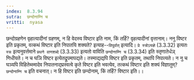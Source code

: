 ```yaml
---
index:  8.3.94
sutra:  छन्दोनाम्नि च
vritti:  nyasa
---
```


छन्दोग्रहणेन वृहात्यादीनां ग्रहणम्, न हि वेदस्य विष्टार इति नाम, किं तर्हि? वृहत्यादीनां वृत्तानाम्। ननु विष्टर इति प्रकृतम्, वत्कथं विष्टार इति निपातयि शक्यते? इत्याह--`विपूर्वात्` इत्यादि। `प्रे स्त्रोऽयज्ञे` (3.3.32) इत्यतः `स्त्रः` इत्यनुवर्त्तमाने `प्रथने वाणशब्दे` (3.3.33) इत्यतो वाविति `छन्दोनाम्नि च` (3.3.34) इति स्तृणातेर्धञ् णिधीयते। न च घञि विष्टर इत्येतद्रूपमापद्यते। तस्माद्यद्यपि विष्टर इति प्रकृतम्, तथापि निपात्यते। न नु च घञ्यपि विहितेब्स्मादेव निपातनाद्घ्रस्वत्वे कृते विष्टर इति भवत्येव, तत्कथं विष्टार इति शक्यं विज्ञातुम्? `छन्दोनाम्नि च` इति वचनात्। न हि विष्टर इति छन्दोनाम्, किं तर्हि? विष्टार इति।।

